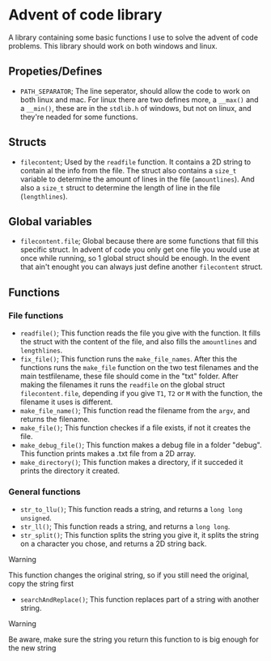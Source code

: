 # Advent of code library

A library containing some basic functions I use to solve the advent of code problems. This library should work on both windows and linux.

## Propeties/Defines

-   `PATH_SEPARATOR`; The line seperator, should allow the code to work on both linux and mac.
For linux there are two defines more, a `__max()` and a `__min()`, these are in the `stdlib.h` of windows, but not on linux, and they're neaded for some functions.

## Structs

-   `filecontent`; Used by the `readfile` function. It contains a 2D string to contain al the info from the file. The struct also contains a `size_t` variable to determine the amount of lines in the file (`amountlines`). And also a `size_t` struct to determine the length of line in the file (`lengthlines`).

## Global variables

-   `filecontent.file`; Global because there are some functions that fill this specific struct. In advent of code you only get one file you would use at once while running, so 1 global struct should be enough. In the event that ain't enought you can always just define another `filecontent` struct.

## Functions

### File functions

-   `readfile()`; This function reads the file you give with the function. It fills the struct with the content of the file, and also fills the `amountlines` and `lengthlines`.
-   `fix_file()`; This function runs the `make_file_names`. After this the functions runs the `make_file` function on the two test filenames and the main testfilename, these file should come in the "txt" folder. After making the filenames it runs the `readfile` on the global struct `filecontent.file`, depending if you give `T1`, `T2` or `M` with the function, the filename it uses is different.
-   `make_file_name()`; This function read the filename from the `argv`, and returns the filename.
-   `make_file()`; This function checkes if a file exists, if not it creates the file.
-   `make_debug_file()`; This function makes a debug file in a folder "debug". This function prints makes a .txt file from a 2D array.
-   `make_directory()`; This function makes a directory, if it succeded it prints the directory it created.

### General functions

-   `str_to_llu()`; This function reads a string, and returns a `long long unsigned`.
-   `str_ll()`; This function reads a string, and returns a `long long`.
-   `str_split()`; This function splits the string you give it, it splits the string on a character you chose, and returns a 2D string back.
> [!WARNING]
> This function changes the original string, so if you still need the original, copy the string first

-   `searchAndReplace()`; This function replaces part of a string with another string.
> [!WARNING]
> Be aware, make sure the string you return this function to is big enough for the new string

<!-- Thanks you "JTnadrooi". For your help with reviewing and improving this file -->